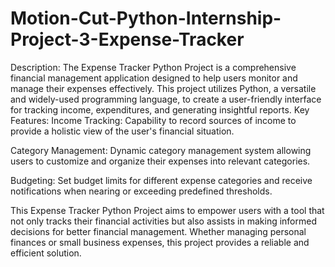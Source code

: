 # Motion-Cut-Python-Internship-Project-3-Expense-Tracker

Description:
The Expense Tracker Python Project is a comprehensive financial management application designed to help users monitor and manage their expenses effectively. This project utilizes Python, a versatile and widely-used programming language, to create a user-friendly interface for tracking income, expenditures, and generating insightful reports.
Key Features:
Income Tracking:
Capability to record sources of income to provide a holistic view of the user's financial situation.

Category Management:
Dynamic category management system allowing users to customize and organize their expenses into relevant categories.

Budgeting:
Set budget limits for different expense categories and receive notifications when nearing or exceeding predefined thresholds.

This Expense Tracker Python Project aims to empower users with a tool that not only tracks their financial activities but also assists in making informed decisions for better financial management. Whether managing personal finances or small business expenses, this project provides a reliable and efficient solution.
